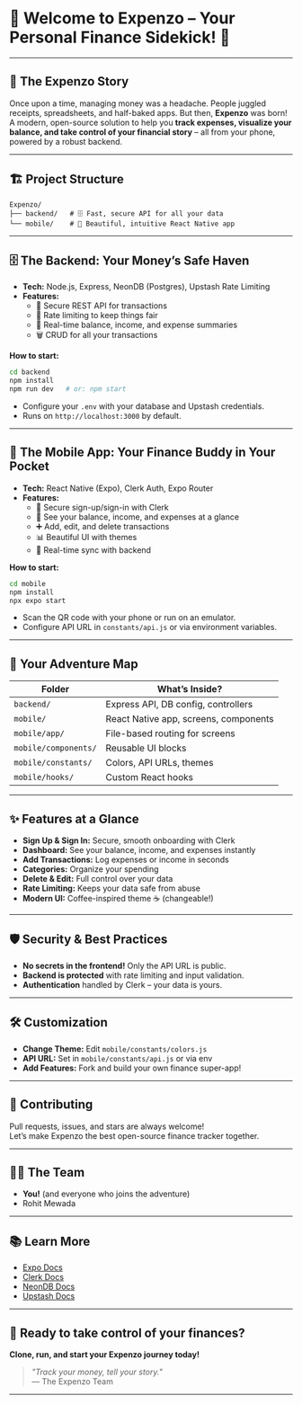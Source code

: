 # 🚀 Welcome to **Expenzo** – Your Personal Finance Sidekick! 💸

---

## 📖 The Expenzo Story

Once upon a time, managing money was a headache. People juggled receipts, spreadsheets, and half-baked apps. But then, **Expenzo** was born!  
A modern, open-source solution to help you **track expenses, visualize your balance, and take control of your financial story** – all from your phone, powered by a robust backend.

---

## 🏗️ Project Structure

```
Expenzo/
├── backend/   # 🗄️ Fast, secure API for all your data
└── mobile/    # 📱 Beautiful, intuitive React Native app
```

---

## 🗄️ The Backend: Your Money’s Safe Haven

- **Tech:** Node.js, Express, NeonDB (Postgres), Upstash Rate Limiting
- **Features:**
  - 🔐 Secure REST API for transactions
  - 🚦 Rate limiting to keep things fair
  - 🧮 Real-time balance, income, and expense summaries
  - 🗑️ CRUD for all your transactions

**How to start:**

```bash
cd backend
npm install
npm run dev   # or: npm start
```

- Configure your `.env` with your database and Upstash credentials.
- Runs on `http://localhost:3000` by default.

---

## 📱 The Mobile App: Your Finance Buddy in Your Pocket

- **Tech:** React Native (Expo), Clerk Auth, Expo Router
- **Features:**
  - 🔑 Secure sign-up/sign-in with Clerk
  - 🏦 See your balance, income, and expenses at a glance
  - ➕ Add, edit, and delete transactions
  - 📊 Beautiful UI with themes
  - 🔄 Real-time sync with backend

**How to start:**

```bash
cd mobile
npm install
npx expo start
```

- Scan the QR code with your phone or run on an emulator.
- Configure API URL in `constants/api.js` or via environment variables.

---

## 🧭 Your Adventure Map

| Folder      | What’s Inside?                          |
|-------------|----------------------------------------|
| `backend/`  | Express API, DB config, controllers    |
| `mobile/`   | React Native app, screens, components  |
| `mobile/app/` | File-based routing for screens        |
| `mobile/components/` | Reusable UI blocks            |
| `mobile/constants/`  | Colors, API URLs, themes      |
| `mobile/hooks/`      | Custom React hooks            |

---

## ✨ Features at a Glance

- **Sign Up & Sign In:** Secure, smooth onboarding with Clerk
- **Dashboard:** See your balance, income, and expenses instantly
- **Add Transactions:** Log expenses or income in seconds
- **Categories:** Organize your spending
- **Delete & Edit:** Full control over your data
- **Rate Limiting:** Keeps your data safe from abuse
- **Modern UI:** Coffee-inspired theme ☕ (changeable!)

---

## 🛡️ Security & Best Practices

- **No secrets in the frontend!** Only the API URL is public.
- **Backend is protected** with rate limiting and input validation.
- **Authentication** handled by Clerk – your data is yours.

---

## 🛠️ Customization

- **Change Theme:** Edit `mobile/constants/colors.js`
- **API URL:** Set in `mobile/constants/api.js` or via env
- **Add Features:** Fork and build your own finance super-app!

---

## 🤝 Contributing

Pull requests, issues, and stars are always welcome!  
Let’s make Expenzo the best open-source finance tracker together.

---

## 🧙‍♂️ The Team

- **You!** (and everyone who joins the adventure)
- Rohit Mewada

---

## 📚 Learn More

- [Expo Docs](https://docs.expo.dev/)
- [Clerk Docs](https://clerk.com/docs)
- [NeonDB Docs](https://neon.tech/docs/introduction)
- [Upstash Docs](https://upstash.com/docs/ratelimit)

---

## 🏁 Ready to take control of your finances?

**Clone, run, and start your Expenzo journey today!**

> _"Track your money, tell your story."_  
> — The Expenzo Team

---